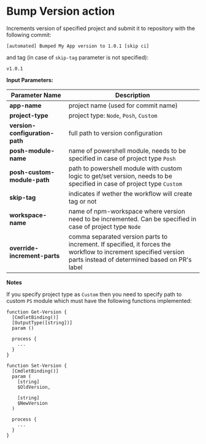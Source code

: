 # Bump Version action

Increments version of specified project and submit it to repository with the following commit:

```
[automated] Bumped My App version to 1.0.1 [skip ci]
```

and tag (in case of `skip-tag` parameter is not specified):

```
v1.0.1
```

**Input Parameters:**

| Parameter Name | Description |
| - | - |
| **app-name** | project name (used for commit name) |
| **project-type** | project type: `Node`, `Posh`, `Custom` |
| **version-configuration-path** | full path to version configuration |
| **posh-module-name** | name of powershell module, needs to be specified in case of project type `Posh` |
| **posh-custom-module-path** | path to powershell module with custom logic to get/set version, needs to be specified in case of project type `Custom` |
| **skip-tag** | indicates if wether the workflow will create tag or not |
| **workspace-name** | name of npm-workspace where version need to be incremented. Can be specified in case of project type `Node` |
| **override-increment-parts** | comma separated version parts to increment. If specified, it forces the workflow to increment specified version parts instead of determined based on PR's label |

**Notes**

If you specify project type as `Custom` then you need to specify path to custom `PS` module which must have the following functions implemented:

```posh
function Get-Version {
  [CmdletBinding()]
  [OutputType([string])]
  param ()

  process {
    ...
  }
}

function Set-Version {
  [CmdletBinding()]
  param (
    [string]
    $OldVersion,

    [string]
    $NewVersion
  )
  
  process {
    ...
  }
}
```